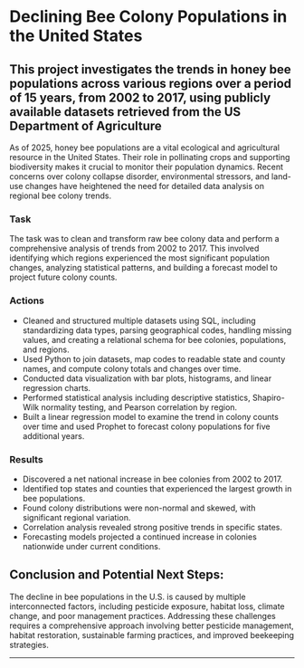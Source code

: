 # Declining Bee Colony Populations in the United States
This project investigates the trends in honey bee populations across various regions over a period of 15 years, from 2002 to 2017, using publicly available datasets retrieved from the US Department of Agriculture
---

As of 2025, honey bee populations are a vital ecological and agricultural resource in the United States. Their role in pollinating crops and supporting biodiversity makes it crucial to monitor their population dynamics. Recent concerns over colony collapse disorder, environmental stressors, and land-use changes have heightened the need for detailed data analysis on regional bee colony trends.

### Task
The task was to clean and transform raw bee colony data and perform a comprehensive analysis of trends from 2002 to 2017. This involved identifying which regions experienced the most significant population changes, analyzing statistical patterns, and building a forecast model to project future colony counts.

### Actions
- Cleaned and structured multiple datasets using SQL, including standardizing data types, parsing geographical codes, handling missing values, and creating a relational schema for bee colonies, populations, and regions.
- Used Python to join datasets, map codes to readable state and county names, and compute colony totals and changes over time.
- Conducted data visualization with bar plots, histograms, and linear regression charts.
- Performed statistical analysis including descriptive statistics, Shapiro-Wilk normality testing, and Pearson correlation by region.
- Built a linear regression model to examine the trend in colony counts over time and used Prophet to forecast colony populations for five additional years.

### Results
- Discovered a net national increase in bee colonies from 2002 to 2017.
- Identified top states and counties that experienced the largest growth in bee populations.
- Found colony distributions were non-normal and skewed, with significant regional variation.
- Correlation analysis revealed strong positive trends in specific states.
- Forecasting models projected a continued increase in colonies nationwide under current conditions.

## Conclusion and Potential Next Steps:

The decline in bee populations in the U.S. is caused by multiple interconnected factors, including pesticide exposure, habitat loss, climate change, and poor management practices. Addressing these challenges requires a comprehensive approach involving better pesticide management, habitat restoration, sustainable farming practices, and improved beekeeping strategies.

---
